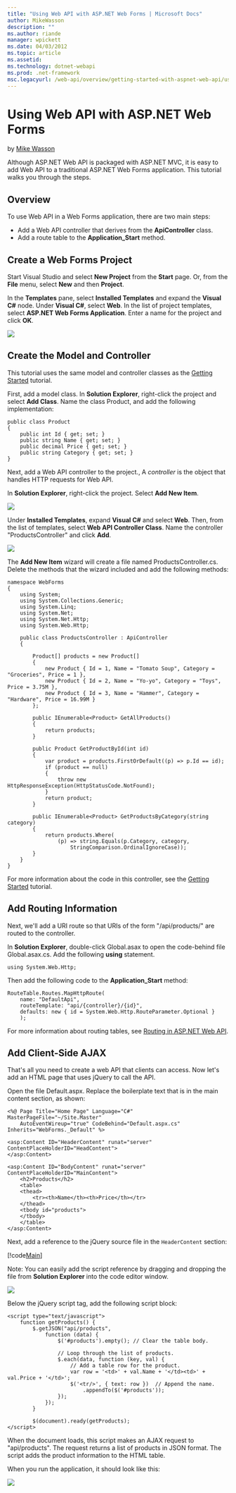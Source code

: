 ```yaml
---
title: "Using Web API with ASP.NET Web Forms | Microsoft Docs"
author: MikeWasson
description: ""
ms.author: riande
manager: wpickett
ms.date: 04/03/2012
ms.topic: article
ms.assetid: 
ms.technology: dotnet-webapi
ms.prod: .net-framework
msc.legacyurl: /web-api/overview/getting-started-with-aspnet-web-api/using-web-api-with-aspnet-web-forms
---
```

Using Web API with ASP.NET Web Forms
====================
by [Mike Wasson](https://github.com/MikeWasson)

Although ASP.NET Web API is packaged with ASP.NET MVC, it is easy to add Web API to a traditional ASP.NET Web Forms application. This tutorial walks you through the steps.

## Overview

To use Web API in a Web Forms application, there are two main steps:

- Add a Web API controller that derives from the **ApiController** class.
- Add a route table to the **Application\_Start** method.

## Create a Web Forms Project

Start Visual Studio and select **New Project** from the **Start** page. Or, from the **File** menu, select **New** and then **Project**.

In the **Templates** pane, select **Installed Templates** and expand the **Visual C#** node. Under **Visual C#**, select **Web**. In the list of project templates, select **ASP.NET Web Forms Application**. Enter a name for the project and click **OK**.

![](using-web-api-with-aspnet-web-forms/_static/image1.png)

## Create the Model and Controller

This tutorial uses the same model and controller classes as the [Getting Started](tutorial-your-first-web-api.md) tutorial.

First, add a model class. In **Solution Explorer**, right-click the project and select **Add Class**. Name the class Product, and add the following implementation:

    public class Product
    {
        public int Id { get; set; }
        public string Name { get; set; }
        public decimal Price { get; set; }
        public string Category { get; set; }
    }

Next, add a Web API controller to the project., A *controller* is the object that handles HTTP requests for Web API.

In **Solution Explorer**, right-click the project. Select **Add New Item**.

![](using-web-api-with-aspnet-web-forms/_static/image2.png)

Under **Installed Templates**, expand **Visual C#** and select **Web**. Then, from the list of templates, select **Web API Controller Class**. Name the controller "ProductsController" and click **Add**.

![](using-web-api-with-aspnet-web-forms/_static/image3.png)

The **Add New Item** wizard will create a file named ProductsController.cs. Delete the methods that the wizard included and add the following methods:

    namespace WebForms
    {
        using System;
        using System.Collections.Generic;
        using System.Linq;
        using System.Net;
        using System.Net.Http;
        using System.Web.Http;
    
        public class ProductsController : ApiController
        {
    
            Product[] products = new Product[] 
            { 
                new Product { Id = 1, Name = "Tomato Soup", Category = "Groceries", Price = 1 }, 
                new Product { Id = 2, Name = "Yo-yo", Category = "Toys", Price = 3.75M }, 
                new Product { Id = 3, Name = "Hammer", Category = "Hardware", Price = 16.99M } 
            };
    
            public IEnumerable<Product> GetAllProducts()
            {
                return products;
            }
    
            public Product GetProductById(int id)
            {
                var product = products.FirstOrDefault((p) => p.Id == id);
                if (product == null)
                {
                    throw new HttpResponseException(HttpStatusCode.NotFound);
                }
                return product;
            }
    
            public IEnumerable<Product> GetProductsByCategory(string category)
            {
                return products.Where(
                    (p) => string.Equals(p.Category, category,
                        StringComparison.OrdinalIgnoreCase));
            }
        }
    }

For more information about the code in this controller, see the [Getting Started](tutorial-your-first-web-api.md) tutorial.

## Add Routing Information

Next, we'll add a URI route so that URIs of the form &quot;/api/products/&quot; are routed to the controller.

In **Solution Explorer**, double-click Global.asax to open the code-behind file Global.asax.cs. Add the following **using** statement.

    using System.Web.Http;

Then add the following code to the **Application\_Start** method:

    RouteTable.Routes.MapHttpRoute(
        name: "DefaultApi",
        routeTemplate: "api/{controller}/{id}",
        defaults: new { id = System.Web.Http.RouteParameter.Optional }
        );

For more information about routing tables, see [Routing in ASP.NET Web API](../web-api-routing-and-actions/routing-in-aspnet-web-api.md).

## Add Client-Side AJAX

That's all you need to create a web API that clients can access. Now let's add an HTML page that uses jQuery to call the API.

Open the file Default.aspx. Replace the boilerplate text that is in the main content section, as shown:

    <%@ Page Title="Home Page" Language="C#" MasterPageFile="~/Site.Master" 
        AutoEventWireup="true" CodeBehind="Default.aspx.cs" Inherits="WebForms._Default" %>
    
    <asp:Content ID="HeaderContent" runat="server" ContentPlaceHolderID="HeadContent">
    </asp:Content>
    
    <asp:Content ID="BodyContent" runat="server" ContentPlaceHolderID="MainContent">
        <h2>Products</h2>
        <table>
        <thead>
            <tr><th>Name</th><th>Price</th></tr>
        </thead>
        <tbody id="products">
        </tbody>
        </table>
    </asp:Content>

Next, add a reference to the jQuery source file in the `HeaderContent` section:

[!code[Main](using-web-api-with-aspnet-web-forms/samples/sample1.xml?highlight=2)]

Note: You can easily add the script reference by dragging and dropping the file from **Solution Explorer** into the code editor window.

![](using-web-api-with-aspnet-web-forms/_static/image4.png)

Below the jQuery script tag, add the following script block:

    <script type="text/javascript">
        function getProducts() {
            $.getJSON("api/products",
                function (data) {
                    $('#products').empty(); // Clear the table body.
    
                    // Loop through the list of products.
                    $.each(data, function (key, val) {
                        // Add a table row for the product.
                        var row = '<td>' + val.Name + '</td><td>' + val.Price + '</td>';
                        $('<tr/>', { text: row })  // Append the name.
                            .appendTo($('#products'));
                    });
                });
            }
    
            $(document).ready(getProducts);
    </script>

When the document loads, this script makes an AJAX request to &quot;api/products&quot;. The request returns a list of products in JSON format. The script adds the product information to the HTML table.

When you run the application, it should look like this:

![](using-web-api-with-aspnet-web-forms/_static/image5.png)